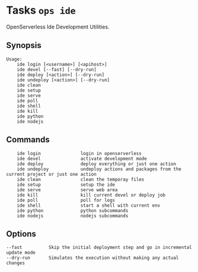 <!---
Licensed to the Apache Software Foundation (ASF) under one
or more contributor license agreements.  See the NOTICE file
distributed with this work for additional information
regarding copyright ownership.  The ASF licenses this file
to you under the Apache License, Version 2.0 (the
"License"); you may not use this file except in compliance
with the License.  You may obtain a copy of the License at

  http://www.apache.org/licenses/LICENSE-2.0

Unless required by applicable law or agreed to in writing,
software distributed under the License is distributed on an
"AS IS" BASIS, WITHOUT WARRANTIES OR CONDITIONS OF ANY
KIND, either express or implied.  See the License for the
specific language governing permissions and limitations
under the License.
-->
# Tasks  `ops ide`

OpenServerless Ide Development Utilities.

## Synopsis

```text
Usage:
    ide login [<username>] [<apihost>]
    ide devel [--fast] [--dry-run]
    ide deploy [<action>] [--dry-run]
    ide undeploy [<action>] [--dry-run]
    ide clean
    ide setup 
    ide serve
    ide poll
    ide shell
    ide kill
    ide python
    ide nodejs
```

## Commands

```
    ide login               login in openserverless
    ide devel               activate development mode
    ide deploy              deploy everything or just one action
    ide undeploy            undeploy actions and packages from the current project or just one action
    ide clean               clean the temporay files
    ide setup               setup the ide
    ide serve               serve web area
    ide kill                kill current devel or deploy job
    ide poll                poll for logs
    ide shell               start a shell with current env
    ide python              python subcommands
    ide nodejs              nodejs subcommands
```

## Options

```
--fast          Skip the initial deployment step and go in incremental update mode
--dry-run       Simulates the execution without making any actual changes 
```
